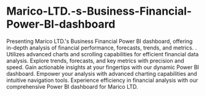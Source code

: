 # Marico-LTD.-s-Business-Financial-Power-BI-dashboard
Presenting Marico LTD.'s Business Financial Power BI dashboard, offering in-depth analysis of financial performance, forecasts, trends, and metrics. . 
Utilizes advanced charts and scrolling capabilities for efficient financial data analysis.
Explore trends, forecasts, and key metrics with precision and speed. Gain actionable insights at your fingertips with our dynamic Power BI dashboard.
Empower your analysis with advanced charting capabilities and intuitive navigation tools.
Experience efficiency in financial analysis with our comprehensive Power BI dashboard for Marico LTD. 
